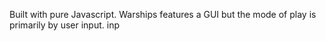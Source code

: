 Built with pure Javascript. Warships features a GUI but the mode of play is primarily by user input. inp

